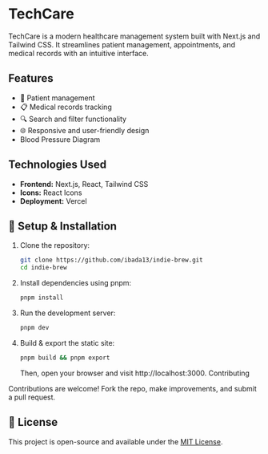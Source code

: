 # TechCare

TechCare is a modern healthcare management system built with Next.js and Tailwind CSS. It streamlines patient management, appointments, and medical records with an intuitive interface.

## Features
- 🏥 Patient management   
- 📋 Medical records tracking  
- 🔍 Search and filter functionality  
- 🌐 Responsive and user-friendly design  
- Blood Pressure Diagram
## Technologies Used
- **Frontend:** Next.js, React, Tailwind CSS  
- **Icons:** React Icons  
- **Deployment:** Vercel  

## 🚀 Setup & Installation

1. Clone the repository:
   ```bash
   git clone https://github.com/ibada13/indie-brew.git
   cd indie-brew
   ```

2. Install dependencies using pnpm:
   ```bash
   pnpm install
   ```

3. Run the development server:
   ```bash
   pnpm dev
   ```

4. Build & export the static site:
   ```bash
   pnpm build && pnpm export
   ```
   Then, open your browser and visit http://localhost:3000.
Contributing

Contributions are welcome! Fork the repo, make improvements, and submit a pull request.

## 📜 License
This project is open-source and available under the [MIT License](LICENSE).
